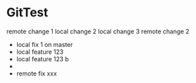 # GitTest

remote change 1
local change 2
local change 3
remote change 2

- local fix 1 on master
- local feature 123
- local feature 123 b
- 
- remote fix xxx
